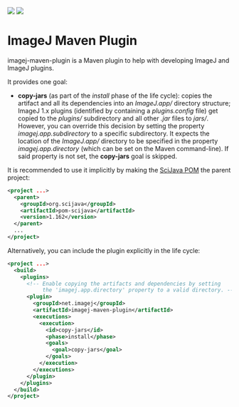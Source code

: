 [![](https://img.shields.io/maven-central/v/net.imagej/imagej-maven-plugin.svg)](http://search.maven.org/#search%7Cgav%7C1%7Cg%3A%22net.imagej%22%20AND%20a%3A%22imagej-maven-plugin%22)
[![](https://travis-ci.org/imagej/imagej-maven-plugin.svg?branch=master)](https://travis-ci.org/imagej/imagej-maven-plugin)

ImageJ Maven Plugin
===================

imagej-maven-plugin is a Maven plugin to help with developing ImageJ and ImageJ
plugins.

It provides one goal:

* __copy-jars__ (as part of the _install_ phase of the life cycle): copies the
  artifact and all its dependencies into an _ImageJ.app/_ directory structure;
  ImageJ 1.x plugins (identified by containing a _plugins.config_ file) get
  copied to the _plugins/_ subdirectory and all other _.jar_ files to _jars/_.
  However, you can override this decision by setting the property
  _imagej.app.subdirectory_ to a specific subdirectory. It expects the location
  of the _ImageJ.app/_ directory to be specified in the property
  _imagej.app.directory_ (which can be set on the Maven command-line). If said
  property is not set, the __copy-jars__ goal is skipped.

It is recommended to use it implicitly by making the
[SciJava POM](https://github.com/scijava/pom-scijava) the parent project:

```xml
<project ...>
  <parent>
    <groupId>org.scijava</groupId>
    <artifactId>pom-scijava</artifactId>
    <version>1.162</version>
  </parent>
  ...
</project>
```

Alternatively, you can include the plugin explicitly in the life cycle:

```xml
<project ...>
  <build>
    <plugins>
      <!-- Enable copying the artifacts and dependencies by setting
           the 'imagej.app.directory' property to a valid directory. -->
      <plugin>
        <groupId>net.imagej</groupId>
        <artifactId>imagej-maven-plugin</artifactId>
        <executions>
          <execution>
            <id>copy-jars</id>
            <phase>install</phase>
            <goals>
              <goal>copy-jars</goal>
            </goals>
          </execution>
        </executions>
      </plugin>
    </plugins>
  </build>
</project>
```
